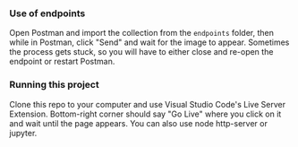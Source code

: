 ### Use of endpoints

Open Postman and import the collection from the `endpoints` folder, then while in Postman, click "Send" and wait for the image to appear.
Sometimes the process gets stuck, so you will have to either close and re-open the endpoint or restart Postman.

### Running this project

Clone this repo to your computer and use Visual Studio Code's Live Server Extension. Bottom-right corner should say "Go Live" where you click on it and wait until the page appears.
You can also use node http-server or jupyter.